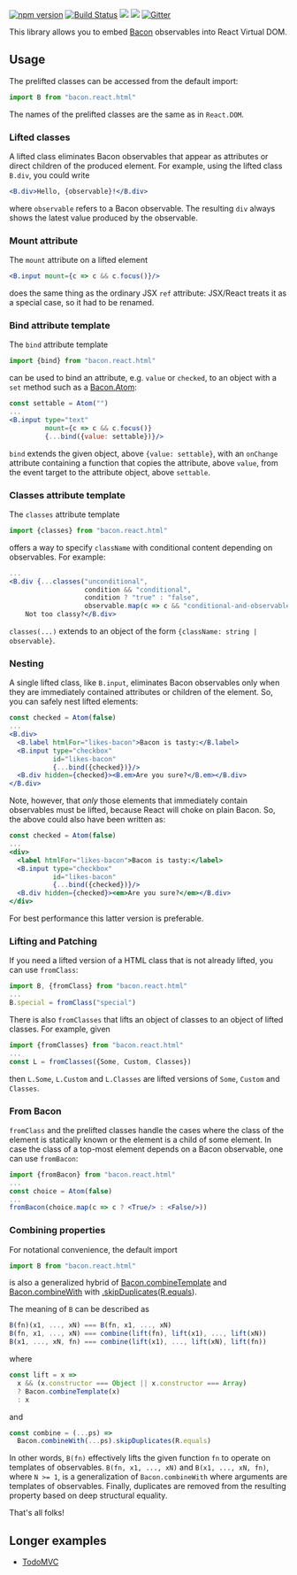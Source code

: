 [![npm version](https://badge.fury.io/js/bacon.react.html.svg)](http://badge.fury.io/js/bacon.react.html) [![Build Status](https://travis-ci.org/calmm-js/bacon.react.html.svg?branch=master)](https://travis-ci.org/calmm-js/bacon.react.html) [![](https://david-dm.org/calmm-js/bacon.react.html.svg)](https://david-dm.org/calmm-js/bacon.react.html) [![](https://david-dm.org/calmm-js/bacon.react.html/dev-status.svg)](https://david-dm.org/calmm-js/bacon.react.html#info=devDependencies) [![Gitter](https://img.shields.io/gitter/room/calmm-js/chat.js.svg?style=flat-square)](https://gitter.im/calmm-js/chat)

This library allows you to embed [Bacon](https://github.com/baconjs/bacon.js)
observables into React Virtual DOM.

## Usage

The prelifted classes can be accessed from the default import:

```jsx
import B from "bacon.react.html"
```

The names of the prelifted classes are the same as in `React.DOM`.

### Lifted classes

A lifted class eliminates Bacon observables that appear as attributes or direct
children of the produced element.  For example, using the lifted class `B.div`,
you could write

```jsx
<B.div>Hello, {observable}!</B.div>
```

where `observable` refers to a Bacon observable.  The resulting `div` always
shows the latest value produced by the observable.

### Mount attribute

The `mount` attribute on a lifted element

```jsx
<B.input mount={c => c && c.focus()}/>
```

does the same thing as the ordinary JSX `ref` attribute: JSX/React treats it as
a special case, so it had to be renamed.

### Bind attribute template

The `bind` attribute template

```jsx
import {bind} from "bacon.react.html"
```

can be used to bind an attribute, e.g. `value` or `checked`, to an object with a
`set` method such as a [Bacon.Atom](https://github.com/calmm-js/bacon.atom):

```jsx
const settable = Atom("")
...
<B.input type="text"
         mount={c => c && c.focus()}
         {...bind({value: settable})}/>
```

`bind` extends the given object, above `{value: settable}`, with an `onChange`
attribute containing a function that copies the attribute, above `value`, from
the event target to the attribute object, above `settable`.

### Classes attribute template

The `classes` attribute template

```jsx
import {classes} from "bacon.react.html"
```

offers a way to specify `className` with conditional content depending on
observables.  For example:

```jsx
...
<B.div {...classes("unconditional",
                   condition && "conditional",
                   condition ? "true" : "false",
                   observable.map(c => c && "conditional-and-observable"))}>
    Not too classy?</B.div>
```

`classes(...)` extends to an object of the form `{className: string |
observable}`.

### Nesting

A single lifted class, like `B.input`, eliminates Bacon observables only when
they are immediately contained attributes or children of the element.  So, you
can safely nest lifted elements:

```jsx
const checked = Atom(false)
...
<B.div>
  <B.label htmlFor="likes-bacon">Bacon is tasty:</B.label>
  <B.input type="checkbox"
           id="likes-bacon"
           {...bind({checked})}/>
  <B.div hidden={checked}><B.em>Are you sure?</B.em></B.div>
</B.div>
```

Note, however, that *only* those elements that immediately contain observables
must be lifted, because React will choke on plain Bacon.  So, the above could
also have been written as:

```jsx
const checked = Atom(false)
...
<div>
  <label htmlFor="likes-bacon">Bacon is tasty:</label>
  <B.input type="checkbox"
           id="likes-bacon"
           {...bind({checked})}/>
  <B.div hidden={checked}><em>Are you sure?</em></B.div>
</div>
```

For best performance this latter version is preferable.

### Lifting and Patching

If you need a lifted version of a HTML class that is not already lifted, you can
use `fromClass`:

```jsx
import B, {fromClass} from "bacon.react.html"
...
B.special = fromClass("special")
```

There is also `fromClasses` that lifts an object of classes to an object of
lifted classes.  For example, given

```jsx
import {fromClasses} from "bacon.react.html"
...
const L = fromClasses({Some, Custom, Classes})
```

then `L.Some`, `L.Custom` and `L.Classes` are lifted versions of `Some`,
`Custom` and `Classes`.

### From Bacon

`fromClass` and the prelifted classes handle the cases where the class of the
element is statically known or the element is a child of some element.  In case
the class of a top-most element depends on a Bacon observable, one can use
`fromBacon`:

```jsx
import {fromBacon} from "bacon.react.html"
...
const choice = Atom(false)
...
fromBacon(choice.map(c => c ? <True/> : <False/>))
```

### Combining properties

For notational convenience, the default import

```jsx
import B from "bacon.react.html"
```

is also a generalized hybrid of
[Bacon.combineTemplate](https://github.com/baconjs/bacon.js/#bacon-combinetemplate)
and [Bacon.combineWith](https://github.com/baconjs/bacon.js/#bacon-combinewith)
with
[.skipDuplicates](https://github.com/baconjs/bacon.js/#observable-skipduplicates)([R.equals](http://ramdajs.com/0.19.0/docs/#equals)).

The meaning of `B` can be described as

```jsx
B(fn)(x1, ..., xN) === B(fn, x1, ..., xN)
B(fn, x1, ..., xN) === combine(lift(fn), lift(x1), ..., lift(xN))
B(x1, ..., xN, fn) === combine(lift(x1), ..., lift(xN), lift(fn))
```

where

```jsx
const lift = x =>
  x && (x.constructor === Object || x.constructor === Array)
  ? Bacon.combineTemplate(x)
  : x
```

and

``` jsx
const combine = (...ps) =>
  Bacon.combineWith(...ps).skipDuplicates(R.equals)
```

In other words, `B(fn)` effectively lifts the given function `fn` to operate on
templates of observables.  `B(fn, x1, ..., xN)` and `B(x1, ..., xN, fn)`, where
`N >= 1`, is a generalization of `Bacon.combineWith` where arguments are
templates of observables.  Finally, duplicates are removed from the resulting
property based on deep structural equality.

That's all folks!

## Longer examples

* [TodoMVC](https://github.com/calmm-js/bacon.react.atom-todomvc)
